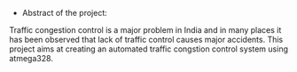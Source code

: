 * Abstract of the project:

Traffic congestion control is a major problem in India and in many places it has been observed that lack of traffic control causes major accidents.
This project aims at creating an automated traffic congstion control system using atmega328.
